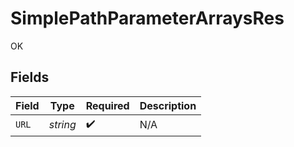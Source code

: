 # SimplePathParameterArraysRes

OK


## Fields

| Field              | Type               | Required           | Description        |
| ------------------ | ------------------ | ------------------ | ------------------ |
| `URL`              | *string*           | :heavy_check_mark: | N/A                |